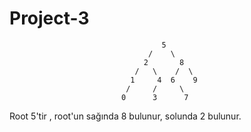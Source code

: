 # Project-3

                                      5
                                   /    \
                                  2       8
                                /   \    /  \
                               1     4  6    9
                              /     /     \
                             0      3      7
                             
  Root 5'tir , root'un sağında 8 bulunur, solunda 2 bulunur.
